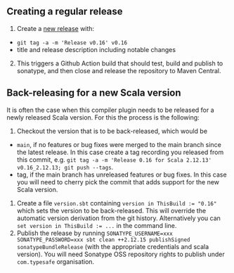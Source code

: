 ## Creating a regular release

1. Create a [new release](https://github.com/lightbend/genjavadoc/releases/new) with:
  * `git tag -a -m 'Release v0.16' v0.16`
  * title and release description including notable changes
2. This triggers a Github Action build that should test, build and publish to sonatype, and then close and release the repository to Maven Central.

## Back-releasing for a new Scala version

It is often the case when this compiler plugin needs to be released for a newly released Scala version. For this the process is the following:

1. Checkout the version that is to be back-released, which would be
  * `main`, if no features or bug fixes were merged to the main branch since the latest release. In this case create a tag recording you released from this commit, e.g. `git tag -a -m 'Release 0.16 for Scala 2.12.13' v0.16_2.12.13; git push --tags`.
  * tag, if the main branch has unreleased features or bug fixes. In this case you will need to cherry pick the commit that adds support for the new Scala version.
1. Create a file `version.sbt` containing `version in ThisBuild := "0.16"` which sets the version to be back-released. This will override the automatic version derivation from the git history. Alternatively you can `set version in ThisBuild := ...` in the command line.
1. Publish the release by running `SONATYPE_USERNAME=xxx SONATYPE_PASSWORD=xxx sbt clean ++2.12.15 publishSigned sonatypeBundleRelease` (with the appropriate credentials and scala version). You will need Sonatype OSS repository rights to publish under `com.typesafe` organisation.
